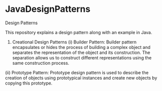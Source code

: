 # JavaDesignPatterns

Design Patterns

This repository explains a design pattern along with an example in Java.

1. Creational Design Patterns
  (i) Builder Pattern:
    Builder pattern encapsulates or hides the process of building a complex object and separates the representation of the object and its     construction. The separation allows us to construct different representations using the same construction process.
    
  (ii) Prototype Pattern:
    Prototype design pattern is used to describe the creation of objects using prototypical instances and create new objects by copying       this prototype.
      
